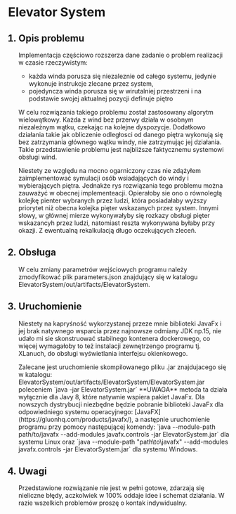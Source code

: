 <h1>Elevator System</h1>
<ol>
    <h2><li>Opis problemu</h2>
        <p>Implementacja częściowo rozszerza dane zadanie o problem realizacji w czasie rzeczywistym:<p>
        <ul>
        <li>każda winda porusza się niezaleznie od całego systemu, jedynie wykonuje instrukcje zlecane przez system,</li>
        <li>pojedyncza winda porusza się w wirutalniej przestrzeni i na podstawie swojej aktualnej pozycji definuje piętro</li>
        </ul>
        <p>W celu rozwiązania takiego problemu został zastosowany algorytm wielowątkowy. Każda z wind bez przerwy działa w osobnym niezależnym wątku, czekając na kolejne dyspozycje. Dodatkowo działania takie jak obliczenie odległosci od danego piętra wykonują się bez zatrzymania głównego wątku windy, nie zatrzymując jej działania. Takie przedstawienie problemu jest najbliższe faktycznemu systemowi obsługi wind.</p>
        <p>Niestety ze względu na mocno ogarniczony czas nie zdążyłem zaimplementować symulacji osób wsiadających do windy i wybierających piętra. Jednakże rys rozwiązania tego problemu można zauważyć w obecnej implementeacji. Opierałoby sie ono o równoległą kolejkę pienter wybranych przez ludzi, która posiadałaby wyższy priorytet niż obecna kolejka pięter wskazanych przez system. Innymi słowy, w głównej mierze wykonywałyby się rozkazy obsługi pięter wskazancyh przez ludzi, natomiast reszta wykonywana byłaby przy okazji. Z ewentualną rekalkulacją długo oczekujących zleceń.</p>
    </li>
    <h2><li>Obsługa</h2>
    <p>W celu zmiany parametrów wejściowych programu należy zmodyfikować plik parameters.json znajdujący się w katalogu ElevatorSystem/out/artifacts/ElevatorSystem.</p>
    </li>
    <h2><li>Uruchomienie</h2>
    <p>Niestety na kapryśność wykorzystanej przeze mnie biblioteki JavaFx i jej brak natywnego wsparcia przez najnowsze odmiany JDK np.15, nie udało mi sie skonstruować stabilnego kontenera dockerowego, co więcej wymagałoby to też instalacji zewnętrzengo programu tj. XLanuch, do obsługi wyświetlania interfejsu okienkowego.</p>
    <p>Zalecane jest uruchomienie skompilowanego pliku .jar znajdujacego się w katalogu: ElevatorSystem/out/artifacts/ElevatorSystem/ElevatorSystem.jar poleceniem `java -jar ElevatorSystem.jar` **UWAGA** metoda ta działa wyłącznie dla Javy 8, które natywnie wspiera pakiet JavaFx. Dla nowszych dystrybucji niezbędne będzie pobranie biblioteki JavaFx dla odpowiedniego systemu operacyjnego: [JavaFX](https://gluonhq.com/products/javafx/), a następnie uruchomienie programu przy pomocy następującej komendy: `java --module-path path/to/javafx --add-modules javafx.controls -jar ElevatorSystem.jar` dla systemu Linux oraz `java --module-path "path\to\javafx" --add-modules javafx.controls -jar ElevatorSystem.jar` dla systemu Windows. </p>
    </li>
    <h2><li>Uwagi</h2>
    <p>Przedstawione rozwiązanie nie jest w pełni gotowe, zdarzają się nieliczne błędy, aczkolwiek w 100% oddaje idee i schemat działania. W razie wszelkich problemów proszę o kontak indywidualny.</p>
    </li>
</ol>

